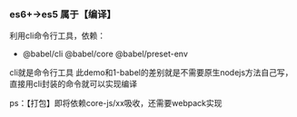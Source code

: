 ### es6+->es5 属于【编译】
利用cli命令行工具，依赖：
+ @babel/cli
@babel/core
@babel/preset-env

cli就是命令行工具
此demo和1-babel的差别就是不需要原生nodejs方法自己写，直接用cli封装的命令就可以实现编译

ps：【打包】即将依赖core-js/xx吸收，还需要webpack实现